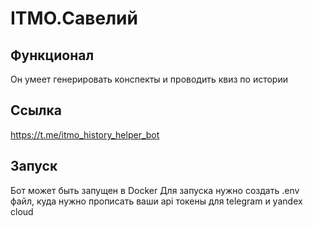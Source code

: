 # ITMO.Савелий
## Функционал
Он умеет генерировать конспекты и проводить квиз по истории
## Ссылка
https://t.me/itmo_history_helper_bot
## Запуск
Бот может быть запущен в Docker
Для запуска нужно создать .env файл, куда нужно прописать ваши api токены для telegram и yandex cloud
